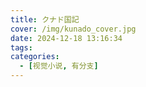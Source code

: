 ```yaml
---
title: クナド国記
cover: /img/kunado_cover.jpg
date: 2024-12-18 13:16:34
tags: 
categories:
  - [视觉小说, 有分支]
---
```


